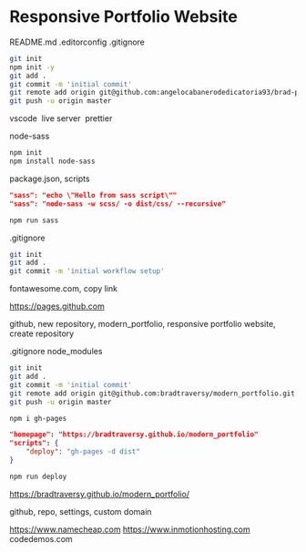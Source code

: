 # Responsive Portfolio Website

README.md
.editorconfig
.gitignore

```bash
git init
npm init -y
git add .
git commit -m 'initial commit'
git remote add origin git@github.com:angelocabanerodedicatoria93/brad-portfolio-1.git
git push -u origin master
```

vscode
&nbsp;live server
&nbsp;prettier

node-sass

```bash
npm init
npm install node-sass
```

package.json, scripts

```json
"sass": "echo \"Hello from sass script\""
"sass": "node-sass -w scss/ -o dist/css/ --recursive"
```

```bash
npm run sass
```

.gitignore

```bash
git init
git add .
git commit -m 'initial workflow setup'
```

fontawesome.com, copy link

https://pages.github.com

github, new repository, modern_portfolio, responsive portfolio website, create repository

.gitignore
node_modules

```bash
git init
git add .
git commit -m 'initial commit'
git remote add origin git@github.com:bradtraversy/modern_portfolio.git
git push -u origin master
```

```bash
npm i gh-pages
```

```json
"homepage": "https://bradtraversy.github.io/modern_portfolio"
"scripts": {
    "deploy": "gh-pages -d dist"
}
```

```bash
npm run deploy
```

https://bradtraversy.github.io/modern_portfolio/

github, repo, settings, custom domain

https://www.namecheap.com
https://www.inmotionhosting.com
codedemos.com
